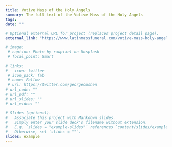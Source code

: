 ```yaml
---
title: Votive Mass of the Holy Angels
summary: The full text of the Votive Mass of the Holy Angels
tags:
date: ""

# Optional external URL for project (replaces project detail page).
external_link: "https://www.latinmassfuneral.com/votive-mass-holy-angels/"

# image:
 # caption: Photo by rawpixel on Unsplash
 # focal_point: Smart

# links:
# - icon: twitter
 # icon_pack: fab
 # name: Follow
 # url: https://twitter.com/georgecushen
# url_code: ""
# url_pdf: ""
# url_slides: ""
# url_video: ""

# Slides (optional).
#   Associate this project with Markdown slides.
#   Simply enter your slide deck's filename without extension.
#   E.g. `slides = "example-slides"` references `content/slides/example-slides.md`.
#   Otherwise, set `slides = ""`.
slides: example
---
```


